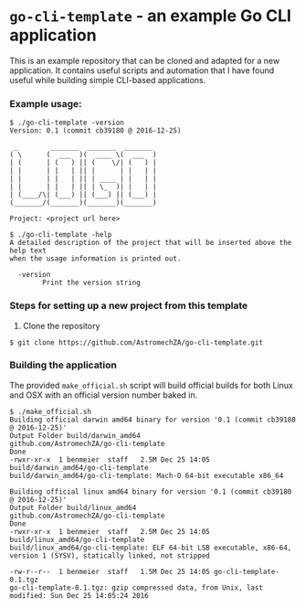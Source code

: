 # `go-cli-template` - an example Go CLI application

This is an example repository that can be cloned and adapted for a new application. It contains useful scripts and
automation that I have found useful while building simple CLI-based applications.

### Example usage:

```
$ ./go-cli-template -version
Version: 0.1 (commit cb39180 @ 2016-12-25)

 _        _______  _______  _______ 
( \      (  ___  )(  ____ \(  ___  )
| (      | (   ) || (    \/| (   ) |
| |      | |   | || |      | |   | |
| |      | |   | || | ____ | |   | |
| |      | |   | || | \_  )| |   | |
| (____/\| (___) || (___) || (___) |
(_______/(_______)(_______)(_______)

Project: <project url here>
```

```
$ ./go-cli-template -help
A detailed description of the project that will be inserted above the help text 
when the usage information is printed out.

  -version
    	Print the version string
```

### Steps for setting up a new project from this template

1. Clone the repository

```
$ git clone https://github.com/AstromechZA/go-cli-template.git
```

### Building the application

The provided `make_official.sh` script will build official builds for both Linux and OSX with an official version
number baked in.

```
$ ./make_official.sh
Building official darwin amd64 binary for version '0.1 (commit cb39180 @ 2016-12-25)'
Output Folder build/darwin_amd64
github.com/AstromechZA/go-cli-template
Done
-rwxr-xr-x  1 benmeier  staff   2.5M Dec 25 14:05 build/darwin_amd64/go-cli-template
build/darwin_amd64/go-cli-template: Mach-O 64-bit executable x86_64

Building official linux amd64 binary for version '0.1 (commit cb39180 @ 2016-12-25)'
Output Folder build/linux_amd64
github.com/AstromechZA/go-cli-template
Done
-rwxr-xr-x  1 benmeier  staff   2.5M Dec 25 14:05 build/linux_amd64/go-cli-template
build/linux_amd64/go-cli-template: ELF 64-bit LSB executable, x86-64, version 1 (SYSV), statically linked, not stripped

-rw-r--r--  1 benmeier  staff   1.5M Dec 25 14:05 go-cli-template-0.1.tgz
go-cli-template-0.1.tgz: gzip compressed data, from Unix, last modified: Sun Dec 25 14:05:24 2016
```

